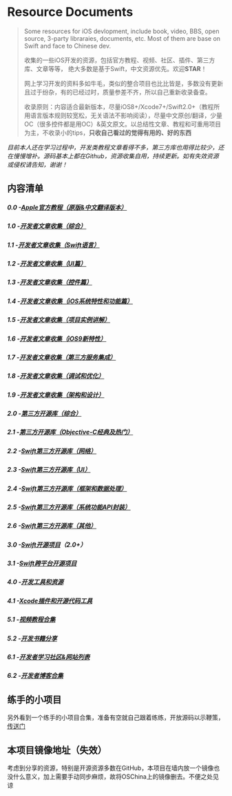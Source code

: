 # Resource Documents

> Some resources for iOS devlopment, include book, video, BBS, open source, 3-party libraraies, documents, etc. Most of them are base on Swift and face to Chinese dev.
> 
> 收集的一些iOS开发的资源，包括官方教程、视频、社区、插件、第三方库、文章等等， 绝大多数是基于Swift，中文资源优先。欢迎**STAR**！
> 
> 网上学习开发的资料多如牛毛，类似的整合项目也比比皆是，多数没有更新且过于纷杂，有的已经过时，质量参差不齐，所以自己重新收录备查。
> 
> 收录原则：内容适合最新版本，尽量iOS8+/Xcode7+/Swift2.0+（教程所用语言版本规则较宽松，无关语法不影响阅读），尽量中文原创/翻译，少量OC（很多控件都是用OC）&英文原文。以总结性文章、教程和可重用项目为主，不收录小的tips，**只收自己看过的觉得有用的、好的东西**

_目前本人还在学习过程中，开发类教程文章看得不多，第三方库也用得比较少，还在慢慢增补。源码基本上都在Github，资源收集自用，持续更新。如有失效资源或侵权请告知，谢谢！_

## 内容清单
##### 0.0 -[Apple官方教程（原版&中文翻译版本）][1]
##### 1.0 -[开发者文章收集（综合）][2]
##### 1.1 -[开发者文章收集（Swift语言）][3]
##### 1.2 -[开发者文章收集（UI篇）][4]
##### 1.3 -[开发者文章收集（控件篇）][5]
##### 1.4 -[开发者文章收集（iOS系统特性和功能篇）][6]
##### 1.5 -[开发者文章收集（项目实例讲解）][7]
##### 1.6 -[开发者文章收集（iOS9新特性）][8]
##### 1.7 -[开发者文章收集（第三方服务集成）][9]
##### 1.8 -[开发者文章收集（调试和优化）][10]
##### 1.9 -[开发者文章收集（架构和设计）][11]
##### 2.0 -[第三方开源库（综合）][12]
##### 2.1 -[第三方开源库（Objective-C经典及热门）][13]
##### 2.2 -[Swift第三方开源库（网络）][14]
##### 2.3 -[Swift第三方开源库（UI）][15]
##### 2.4 -[Swift第三方开源库（框架和数据处理）][16]
##### 2.5 -[Swift第三方开源库（系统功能API封装）][17]
##### 2.6 -[Swift第三方开源库（其他）][18]
##### 3.0 -[Swift开源项目][19]（2.0+）
##### 3.1 -[Swift跨平台开源项目][20]
##### 4.0 -[开发工具和资源][21]
##### 4.1 -[Xcode插件和开源代码工具][22]
##### 5.1 -[视频教程合集][23]
##### 5.2 -[开发书籍分享][24]
##### 6.1 -[开发者学习社区&网站列表][25]
##### 6.2 -[开发者博客合集][26]

## 练手的小项目
另外看到一个练手的小项目合集，准备有空就自己跟着练练，开放源码以示鞭策，[传送门][27]

## 本项目镜像地址（失效）
考虑到分享的资源，特别是开源资源多数在GitHub，本项目在墙内放一个镜像也没什么意义，加上需要手动同步麻烦，故将OSChina上的镜像删去。不便之处见谅

[1]:	0.0fromApple.md
[2]:	1.0other.md
[3]:	1.1swift.md
[4]:	1.2UI.md
[5]:	1.3widget.md
[6]:	1.4iosFunction.md
[7]:	1.5project.md
[8]:	1.6iOS9.md
[9]:	1.7integration.md
[10]:	1.8debug.md
[11]:	1.9design.md
[12]:	2.03rdLib.md
[13]:	2.1ocLib.md
[14]:	2.2libnet.md
[15]:	2.3libui.md
[16]:	2.4libframework.md
[17]:	2.5libos.md
[18]:	2.6libother.md
[19]:	3.0SwiftProject.md
[20]:	3.1SwiftProjectOther.md
[21]:	4.0ToolAndRes.md
[22]:	4.1Xcode.md
[23]:	5.1Video.md
[24]:	5.2books.md
[25]:	6.1bbs.md
[26]:	6.2blog.md
[27]:	https://github.com/conanwhf/iOS_ShortPractice